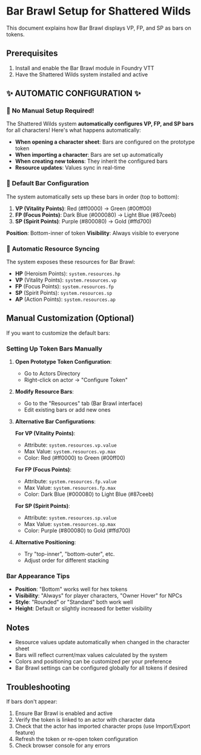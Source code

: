 # Bar Brawl Setup for Shattered Wilds

This document explains how Bar Brawl displays VP, FP, and SP as bars on tokens.

## Prerequisites

1. Install and enable the Bar Brawl module in Foundry VTT
2. Have the Shattered Wilds system installed and active

## ✨ **AUTOMATIC CONFIGURATION** ✨

### 🎯 **No Manual Setup Required!**

The Shattered Wilds system **automatically configures VP, FP, and SP bars** for all characters! Here's what happens automatically:

- **When opening a character sheet**: Bars are configured on the prototype token
- **When importing a character**: Bars are set up automatically  
- **When creating new tokens**: They inherit the configured bars
- **Resource updates**: Values sync in real-time

### 🎨 **Default Bar Configuration**

The system automatically sets up these bars in order (top to bottom):

1. **VP (Vitality Points)**: Red (#ff0000) → Green (#00ff00)
2. **FP (Focus Points)**: Dark Blue (#000080) → Light Blue (#87ceeb)  
3. **SP (Spirit Points)**: Purple (#800080) → Gold (#ffd700)

**Position**: Bottom-inner of token
**Visibility**: Always visible to everyone

### 🔄 **Automatic Resource Syncing**

The system exposes these resources for Bar Brawl:

- **HP** (Heroism Points): `system.resources.hp`
- **VP** (Vitality Points): `system.resources.vp`
- **FP** (Focus Points): `system.resources.fp`  
- **SP** (Spirit Points): `system.resources.sp`
- **AP** (Action Points): `system.resources.ap`

## Manual Customization (Optional)

If you want to customize the default bars:

### Setting Up Token Bars Manually

1. **Open Prototype Token Configuration**:
   - Go to Actors Directory
   - Right-click on actor → "Configure Token"

2. **Modify Resource Bars**:
   - Go to the "Resources" tab (Bar Brawl interface)
   - Edit existing bars or add new ones

3. **Alternative Bar Configurations**:

   **For VP (Vitality Points)**:
   - Attribute: `system.resources.vp.value`
   - Max Value: `system.resources.vp.max`
   - Color: Red (#ff0000) to Green (#00ff00)

   **For FP (Focus Points)**:
   - Attribute: `system.resources.fp.value`
   - Max Value: `system.resources.fp.max`
   - Color: Dark Blue (#000080) to Light Blue (#87ceeb)

   **For SP (Spirit Points)**:
   - Attribute: `system.resources.sp.value`
   - Max Value: `system.resources.sp.max`
   - Color: Purple (#800080) to Gold (#ffd700)

4. **Alternative Positioning**:
   - Try "top-inner", "bottom-outer", etc.
   - Adjust order for different stacking

### Bar Appearance Tips

- **Position**: "Bottom" works well for hex tokens
- **Visibility**: "Always" for player characters, "Owner Hover" for NPCs
- **Style**: "Rounded" or "Standard" both work well
- **Height**: Default or slightly increased for better visibility

## Notes

- Resource values update automatically when changed in the character sheet
- Bars will reflect current/max values calculated by the system
- Colors and positioning can be customized per your preference
- Bar Brawl settings can be configured globally for all tokens if desired

## Troubleshooting

If bars don't appear:

1. Ensure Bar Brawl is enabled and active
2. Verify the token is linked to an actor with character data
3. Check that the actor has imported character props (use Import/Export feature)
4. Refresh the token or re-open token configuration
5. Check browser console for any errors
